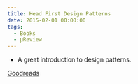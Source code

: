 ```yaml
---
title: Head First Design Patterns
date: 2015-02-01 00:00:00
tags:
  - Books
  - μReview
---
```

- A great introduction to design patterns.

[Goodreads](https://www.goodreads.com/book/show/58128.Head_First_Design_Patterns?utm_medium=api&amp;utm_source=blog_book)